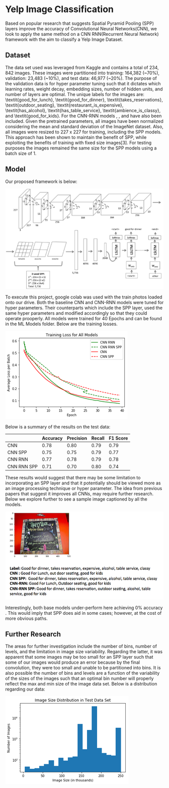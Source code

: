 # Yelp Image Classification
Based on popular research that suggests Spatial Pyramid Pooling (SPP) layers improve the accuracy of Convolutional Neural Networks(CNN), we look to apply the same method on a CNN RNN(Recurrent Neural Network) framework with the aim to classify a Yelp Image Dataset.

## Dataset 

The data set used was leveraged from Kaggle and contains a total of 234, 842 images. These images were partitioned into training: 164,382 (~70\%), validation: 23,483 (~10\%), and test data: 46,977 (~20\%).  The purpose of the validation data is for hyper parameter tuning such that it dictates which learning rates, weight decay, embedding sizes, number of hidden units, and number of layers are optimal. The unique labels for the images are: \textit{good\_for\_lunch}, \textit{good\_for\_dinner}, \textit{takes\_reservations}, \textit{outdoor\_seating}, \textit{restaurant\_is\_expensive}, \textit{has\_alcohol}, \textit{has\_table\_service}, \textit{ambience\_is\_classy}, and \textit{good\_for\_kids}. For the CNN-RNN models <start>, <padding>, and <end> have also been included. Given the pretrained parameters, all images have been normalized considering the mean and standard deviation of the ImageNet dataset. Also, all images were resized to 227 x 227 for training, including the SPP models. This approach has been shown to maintain the benefit of SPP, while exploiting the benefits of training with fixed size images[3]. For testing purposes the images remained the same size for the SPP models using a batch size of 1.

## Model
Our proposed framework is below:

![alt text](Images/Model_architecture.png)

To execute this project, google colab was used with the train photos loaded onto our drive. Both the baseline CNN and CNN-RNN models were tuned for hyper parameters. Their counterparts which include the SPP layer, used the same hyper parameters and modified accordingly so that they could operate prooperly. All models were trained for 40 Epochs and can be found in the ML Models folder. Below are the training losses. 

![alt text](Images/Training_Loss.png)

Below is a summary of the results on the test data:

|             | Accuracy | Precision | Recall | F1 Score |
|-------------|----------|-----------|--------|----------|
| CNN         | 0.78     | 0.80      | 0.79   | 0.79     |
| CNN SPP     | 0.75     | 0.75      | 0.79   | 0.77     |
| CNN RNN     | 0.77     | 0.78      | 0.79   | 0.78     |
| CNN RNN SPP | 0.71     | 0.70      | 0.80   | 0.74     |

These results would suggest that there may be some limitation to incorporating an SPP layer and that it potentially should be viewed more as an image processing technique or hyper parameter. The idea from previous papers that suggest it improves all CNNs, may require further research. Below we explore further to see a sample image captioned by all the models. 

![alt text](Images/Class2.png)

Interestingly, both base models under-perform here achieving 0\% accuracy . This would imply that SPP does aid in some cases; however, at the cost of more obvious paths.

## Further Research

The areas for further investigation include the number of bins, number of levels, and the limitation in image size variability. Regarding the latter, it was apparent that some images may be too small for an SPP layer such that some of our images would produce an error because by the final convolution, they were too small and unable to be partitioned into bins. It is also possible the number of bins and levels are a function of the variability of the sizes of the images such that an optimal bin number will properly reflect the max and min size of the image data set. Below is a distribution regarding our data:

![alt text](Images/Size_Distribution.png)
